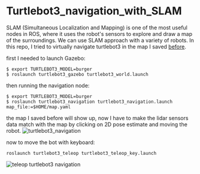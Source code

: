 # Turtlebot3_navigation_with_SLAM
SLAM (Simultaneous Localization and Mapping) is one of the most useful nodes in ROS, where it uses the robot's sensors to explore and draw a map of the surroundings. We can use SLAM approach with a variety of robots. In this repo, I tried to virtually navigate turtlebot3 in the map I saved [before](https://github.com/siudro/Building-SLAM-map-with-TURTLEBOT3/blob/main/map.png).

first I needed to launch Gazebo:
```
$ export TURTLEBOT3_MODEL=burger
$ roslaunch turtlebot3_gazebo turtlebot3_world.launch
```
then running the navigation node:
```
$ export TURTLEBOT3_MODEL=burger
$ roslaunch turtlebot3_navigation turtlebot3_navigation.launch map_file:=$HOME/map.yaml
```


the map I saved before will show up, now I have to make the lidar sensors data match with the map by clicking on 2D pose estimate and moving the robot.
![turtlebot3_navigation](https://user-images.githubusercontent.com/83130573/128492787-ca370293-82ab-482c-9f52-c03fac8a666f.PNG)


now to move the bot with keyboard:
```
roslaunch turtlebot3_teleop turtlebot3_teleop_key.launch
```

![teleop turtlebot3 navigation](https://user-images.githubusercontent.com/83130573/128492855-371df273-67fc-4001-ba0f-bce15ef03fa6.PNG)
